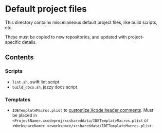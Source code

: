 # Default project files

This directory contains miscellaneous default project files, like build scripts, etc.

These must be copied to new repositories, and updated with project-specific details.

## Contents

### Scripts

- `lint.sh`, swift lint script
- `build_docs.sh`, jazzy docs script

### Templates

- `IDETemplateMacros.plist` to [customize Xcode header comments](https://oleb.net/blog/2017/07/xcode-9-text-macros/). Must be placed in  `<ProjectName>.xcodeproj/xcshareddata/IDETemplateMacros.plist` or `<WorkspaceName>.xcworkspace/xcshareddata/IDETemplateMacros.plist`.
